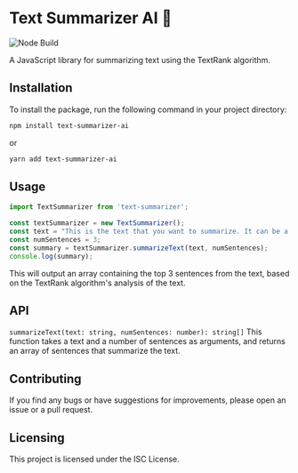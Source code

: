 # Text Summarizer AI :rocket:

![Node Build](https://github.com/LaurentiuGabriel/text-summarizer-ai/actions/workflows/node.js.yml/badge.svg)

A JavaScript library for summarizing text using the TextRank algorithm.

## Installation

To install the package, run the following command in your project directory:
```sh
npm install text-summarizer-ai
```
or
```sh
yarn add text-summarizer-ai
```
## Usage
```javascript
import TextSummarizer from 'text-summarizer';

const textSummarizer = new TextSummarizer();
const text = "This is the text that you want to summarize. It can be a long article or a short paragraph. The function will take the text and condense it into a summary using the TextRank algorithm.";
const numSentences = 3;
const summary = textSummarizer.summarizeText(text, numSentences);
console.log(summary);
```

This will output an array containing the top 3 sentences from the text, based on the TextRank algorithm's analysis of the text.

## API
`summarizeText(text: string, numSentences: number): string[]`
This function takes a text and a number of sentences as arguments, and returns an array of sentences that summarize the text.

## Contributing
If you find any bugs or have suggestions for improvements, please open an issue or a pull request.

## Licensing
This project is licensed under the ISC License.


